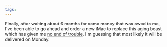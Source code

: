 ```yaml
---
tags: 
---
```


Finally, after waiting about 6 months for some money that was owed to me, I've been able to go ahead and order a new iMac to replace this aging beast which has given me [no end of trouble](/tags/involuntary.reboot.log). I'm guessing that most likely it will be delivered on Monday.
